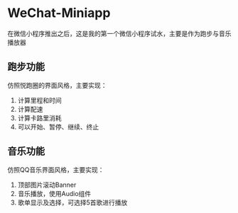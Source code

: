 # WeChat-Miniapp
在微信小程序推出之后，这是我的第一个微信小程序试水，主要是作为跑步与音乐播放器
## 跑步功能
仿照悦跑圈的界面风格，主要实现：
1. 计算里程和时间
2. 计算配速
3. 计算卡路里消耗
4. 可以开始、暂停、继续、终止
## 音乐功能
仿照QQ音乐界面风格，主要实现：
1. 顶部图片滚动Banner
2. 音乐播放，使用Audio组件
3. 歌单显示及选择，可选择5首歌进行播放
